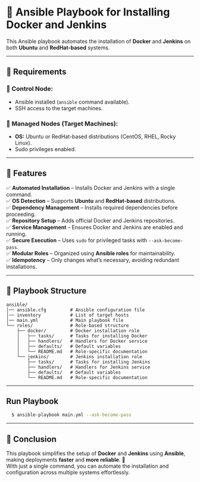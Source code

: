 # 🚀 Ansible Playbook for Installing Docker and Jenkins

This Ansible playbook automates the installation of **Docker** and **Jenkins** on both **Ubuntu** and **RedHat-based** systems.

---

## 📌 Requirements

### 🔹 Control Node:
- Ansible installed (`ansible` command available).
- SSH access to the target machines.

### 🔹 Managed Nodes (Target Machines):
- **OS:** Ubuntu or RedHat-based distributions (CentOS, RHEL, Rocky Linux).
- Sudo privileges enabled.

---

## 📌 Features

✅ **Automated Installation** – Installs Docker and Jenkins with a single command.  
✅ **OS Detection** – Supports **Ubuntu** and **RedHat-based** distributions.  
✅ **Dependency Management** – Installs required dependencies before proceeding.  
✅ **Repository Setup** – Adds official Docker and Jenkins repositories.  
✅ **Service Management** – Ensures Docker and Jenkins are enabled and running.  
✅ **Secure Execution** – Uses `sudo` for privileged tasks with `--ask-become-pass`.  
✅ **Modular Roles** – Organized using **Ansible roles** for maintainability.  
✅ **Idempotency** – Only changes what’s necessary, avoiding redundant installations.  

---

## 📂 Playbook Structure

```plaintext
ansible/
│── ansible.cfg         # Ansible configuration file
│── inventory           # List of target hosts
│── main.yml            # Main playbook file
└── roles/              # Role-based structure
    ├── docker/         # Docker installation role
    │   ├── tasks/      # Tasks for installing Docker
    │   ├── handlers/   # Handlers for Docker service
    │   ├── defaults/   # Default variables
    │   └── README.md   # Role-specific documentation
    └── jenkins/        # Jenkins installation role
        ├── tasks/      # Tasks for installing Jenkins
        ├── handlers/   # Handlers for Jenkins service
        ├── defaults/   # Default variables
        └── README.md   # Role-specific documentation
```
---
## Run Playbook 
```sh
  $ ansible-playbook main.yml --ask-become-pass
```
---

## 🎯 Conclusion

This playbook simplifies the setup of **Docker** and **Jenkins** using **Ansible**, making deployments **faster** and **more reliable**. 🚀  
With just a single command, you can automate the installation and configuration across multiple systems effortlessly.  


